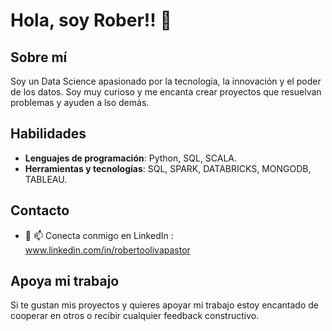 # Hola, soy Rober!! 👋

## Sobre mí
Soy un Data Science apasionado por la tecnología, la innovación y el poder de los datos. Soy muy curioso y me encanta crear proyectos que resuelvan problemas y ayuden a lso demás.

## Habilidades
- **Lenguajes de programación**: Python, SQL, SCALA.
- **Herramientas y tecnologías**: SQL, SPARK, DATABRICKS, MONGODB, TABLEAU.

## Contacto
- 💼 📫 Conecta conmigo en LinkedIn : www.linkedin.com/in/robertoolivapastor

## Apoya mi trabajo
Si te gustan mis proyectos y quieres apoyar mi trabajo estoy encantado de cooperar en otros o recibir cualquier feedback constructivo.


